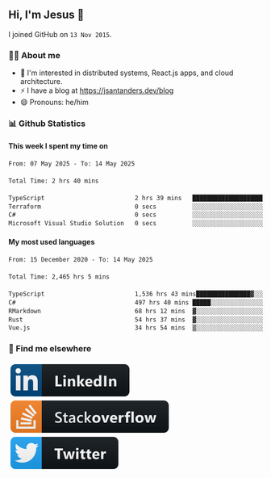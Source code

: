 ## Hi, I'm Jesus 👋

I joined GitHub on `13 Nov 2015`.

<!-- Talking about you -->

### 👨‍💻 About me

- 👦 I'm interested in distributed systems, React.js apps, and cloud architecture.
- ⚡️ I have a blog at <https://jsantanders.dev/blog>
- 😄 Pronouns: he/him

### 📊 Github Statistics

#### This week I spent my time on

<!--START_SECTION:weekly-->

```txt
From: 07 May 2025 - To: 14 May 2025

Total Time: 2 hrs 40 mins

TypeScript                         2 hrs 39 mins   ████████████████████████▓   99.26 %
Terraform                          0 secs          ░░░░░░░░░░░░░░░░░░░░░░░░░   00.37 %
C#                                 0 secs          ░░░░░░░░░░░░░░░░░░░░░░░░░   00.25 %
Microsoft Visual Studio Solution   0 secs          ░░░░░░░░░░░░░░░░░░░░░░░░░   00.12 %
```

<!--END_SECTION:weekly-->

#### My most used languages

<!--START_SECTION:alltime-->

```txt
From: 15 December 2020 - To: 14 May 2025

Total Time: 2,465 hrs 5 mins

TypeScript                         1,536 hrs 43 mins███████████████▓░░░░░░░░░   62.34 %
C#                                 497 hrs 40 mins █████░░░░░░░░░░░░░░░░░░░░   20.19 %
RMarkdown                          68 hrs 12 mins  ▓░░░░░░░░░░░░░░░░░░░░░░░░   02.77 %
Rust                               54 hrs 37 mins  ▓░░░░░░░░░░░░░░░░░░░░░░░░   02.22 %
Vue.js                             34 hrs 54 mins  ▒░░░░░░░░░░░░░░░░░░░░░░░░   01.42 %
```

<!--END_SECTION:alltime-->

### 📢 Find me elsewhere

<p>
  <a target="_blank" href="https://linkedin.com/in/jsantanders">
    <img src="https://github.com/jsantanders/jsantanders/blob/master/img/linkedin.svg" alt="LinkedIn" style="vertical-align:top; margin:4px">
  </a>
  
  <a target="_blank" href="https://stackoverflow.com/users/7318331/jesus-santander">
    <img src="https://github.com/jsantanders/jsantanders/blob/master/img/stackoverflow.svg" alt="StackOverflow" style="vertical-align:top; margin:4px">
  </a>
  
  <a target="_blank" href="http://twitter.com/jsantanders">
    <img src="https://github.com/jsantanders/jsantanders/blob/master/img/twitter.svg" alt="Twitter" style="vertical-align:top; margin:4px">
  </a>
</p>
